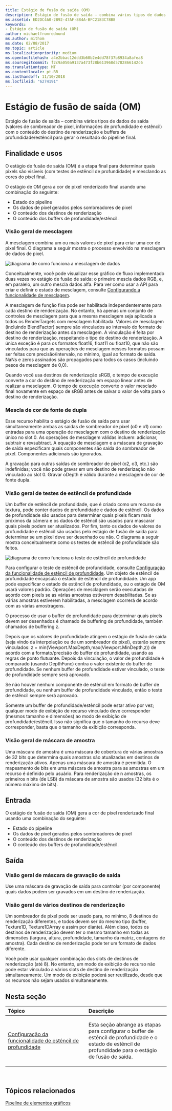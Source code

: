 ```yaml
---
title: Estágio de fusão de saída (OM)
description: Estágio de fusão de saída – combina vários tipos de dados de saída (valores de sombreador de pixel, informações de profundidade e estêncil) com o conteúdo do destino de renderização e buffers de profundidade/estêncil para gerar o resultado do pipeline final.
ms.assetid: ED2DC4A0-2B92-47AF-884A-BFC2183C78B8
keywords:
- Estágio de fusão de saída (OM)
author: michaelfromredmond
ms.author: mithom
ms.date: 02/08/2017
ms.topic: article
ms.localizationpriority: medium
ms.openlocfilehash: a4e2bbac12ddd3b60b2e4dd78f37b8934a8afea8
ms.sourcegitcommit: f2c9a050a9137a473f28b613968d5782866142c6
ms.translationtype: MT
ms.contentlocale: pt-BR
ms.lasthandoff: 11/10/2018
ms.locfileid: "6274191"
---
```

# <a name="output-merger-om-stage"></a>Estágio de fusão de saída (OM)


Estágio de fusão de saída – combina vários tipos de dados de saída (valores de sombreador de pixel, informações de profundidade e estêncil) com o conteúdo do destino de renderização e buffers de profundidade/estêncil para gerar o resultado do pipeline final.

## <a name="span-idpurpose-and-usesspanspan-idpurpose-and-usesspanspan-idpurpose-and-usesspanpurpose-and-uses"></a><span id="Purpose-and-uses"></span><span id="purpose-and-uses"></span><span id="PURPOSE-AND-USES"></span>Finalidade e usos


O estágio de fusão de saída (OM) é a etapa final para determinar quais pixels são visíveis (com testes de estêncil de profundidade) e mesclando as cores do pixel final.

O estágio de OM gera a cor de pixel renderizado final usando uma combinação do seguinte:

-   Estado do pipeline
-   Os dados de pixel gerados pelos sombreadores de pixel
-   O conteúdo dos destinos de renderização
-   O conteúdo dos buffers de profundidade/estêncil.

### <a name="span-idblending-overviewspanspan-idblending-overviewspanspan-idblending-overviewspanblending-overview"></a><span id="Blending-overview"></span><span id="blending-overview"></span><span id="BLENDING-OVERVIEW"></span>Visão geral de mesclagem

A mesclagem combina um ou mais valores de pixel para criar uma cor de pixel final. O diagrama a seguir mostra o processo envolvido na mesclagem de dados de pixel.

![diagrama de como funciona a mesclagem de dados](images/d3d10-blend-state.png)

Conceitualmente, você pode visualizar esse gráfico de fluxo implementado duas vezes no estágio de fusão de saída: o primeiro mescla dados RGB, e, em paralelo, um outro mescla dados alfa. Para ver como usar a API para criar e definir o estado de mesclagem, consulte [Configurando a funcionalidade de mesclagem](https://msdn.microsoft.com/library/windows/desktop/bb205072).

A mesclagem de função fixa pode ser habilitada independentemente para cada destino de renderização. No entanto, há apenas um conjunto de controles de mesclagem para que a mesma mesclagem seja aplicada a todos os RenderTargets com mesclagem habilitada. Valores de mesclagem (incluindo BlendFactor) sempre são vinculados ao intervalo do formato de destino de renderização antes da mesclagem. A vinculação é feita por destino de renderização, respeitando o tipo de destino de renderização. A única exceção é para os formatos float16, float11 ou float10, que não são vinculados para que as operações de mesclagem nesses formatos possam ser feitas com precisão/intervalo, no mínimo, igual ao formato de saída. NaNs e zeros assinados são propagados para todos os casos (incluindo pesos de mesclagem de 0,0).

Quando você usa destinos de renderização sRGB, o tempo de execução converte a cor do destino de renderização em espaço linear antes de realizar a mesclagem. O tempo de execução converte o valor mesclado final novamente em espaço de sRGB antes de salvar o valor de volta para o destino de renderização.

### <a name="span-iddual-source-color-blendingspanspan-iddual-source-color-blendingspanspan-iddual-source-color-blendingspandual-source-color-blending"></a><span id="Dual-source-color-blending"></span><span id="dual-source-color-blending"></span><span id="DUAL-SOURCE-COLOR-BLENDING"></span>Mescla de cor de fonte de dupla

Esse recurso habilita o estágio de fusão de saída para usar simultaneamente ambas as saídas de sombreador de pixel (o0 e o1) como entradas para uma operação de mesclagem com o destino de renderização único no slot 0. As operações de mesclagem válidas incluem: adicionar, subtrair e revsubtract. A equação de mesclagem e a máscara de gravação de saída especificam quais componentes são saída do sombreador de pixel. Componentes adicionais são ignorados.

A gravação para outras saídas de sombreador de pixel (o2, o3, etc.) são indefinidas; você não pode gravar em um destino de renderização não vinculado ao slot 0. Gravar oDepth é válido durante a mesclagem de cor de fonte dupla.

### <a name="span-iddepth-stencil-testspanspan-iddepth-stencil-testspanspan-iddepth-stencil-testspandepth-stencil-testing-overview"></a><span id="Depth-Stencil-Test"></span><span id="depth-stencil-test"></span><span id="DEPTH-STENCIL-TEST"></span>Visão geral de testes de estêncil de profundidade

Um buffer de estêncil de profundidade, que é criado como um recurso de textura, pode conter dados de profundidade e dados de estêncil. Os dados de profundidade são usados para determinar quais pixels ficam mais próximos da câmera e os dados de estêncil são usados para mascarar quais pixels podem ser atualizados. Por fim, tanto os dados de valores de profundidade e estêncil são usados pelo estágio de fusão de saída para determinar se um pixel deve ser desenhado ou não. O diagrama a seguir mostra conceitualmente como os testes de estêncil de profundidade são feitos.

![diagrama de como funciona o teste de estêncil de profundidade](images/d3d10-depth-stencil-test.png)

Para configurar o teste de estêncil de profundidade, consulte [Configuração da funcionalidade de estêncil de profundidade](configuring-depth-stencil-functionality.md). Um objeto de estêncil de profundidade encapsula o estado de estêncil de profundidade. Um app pode especificar o estado de estêncil de profundidade, ou o estágio de OM usará valores padrão. Operações de mesclagem serão executadas de acordo com pixels se as várias amostras estiverem desabilitadas. Se as várias amostras estiverem habilitadas, a mesclagem ocorrerá de acordo com as várias amostragens.

O processo de usar o buffer de profundidade para determinar quais pixels devem ser desenhados é chamado de buffering de profundidade, também chamados de buffering z.

Depois que os valores de profundidade atingem o estágio de fusão de saída (seja vindo da interpolação ou de um sombreador de pixel), estarão sempre vinculados: z = min(Viewport.MaxDepth,max(Viewport.MinDepth,z)) de acordo com a formato/precisão do buffer de profundidade, usando as regras de ponto flutuante. Depois da vinculação, o valor de profundidade é comparado (usando DepthFunc) contra o valor existente do buffer de profundidade. Se nenhum buffer de profundidade estiver vinculado, o teste de profundidade sempre será aprovado.

Se não houver nenhum componente de estêncil em formato de buffer de profundidade, ou nenhum buffer de profundidade vinculado, então o teste de estêncil sempre será aprovado.

Somente um buffer de profundidade/estêncil pode estar ativo por vez; qualquer modo de exibição de recurso vinculado deve corresponder (mesmos tamanho e dimensões) ao modo de exibição de profundidade/estêncil. Isso não significa que o tamanho do recurso deve corresponder, basta que o tamanho da exibição corresponda.

### <a name="span-idsample-maskspanspan-idsample-maskspanspan-idsample-maskspansample-mask-overview"></a><span id="Sample-Mask"></span><span id="sample-mask"></span><span id="SAMPLE-MASK"></span>Visão geral de máscara de amostra

Uma máscara de amostra é uma máscara de cobertura de várias amostras de 32 bits que determina quais amostras são atualizadas em destinos de renderização ativos. Apenas uma máscara de amostra é permitida. O mapeamento de bits em uma máscara de amostra para as amostras em um recurso é definido pelo usuário. Para renderização de n amostras, os primeiros n bits (de LSB) da máscara de amostra são usados (32 bits é o número máximo de bits).

## <a name="span-idinputspanspan-idinputspanspan-idinputspaninput"></a><span id="Input"></span><span id="input"></span><span id="INPUT"></span>Entrada


O estágio de fusão de saída (OM) gera a cor de pixel renderizado final usando uma combinação do seguinte:

-   Estado do pipeline
-   Os dados de pixel gerados pelos sombreadores de pixel
-   O conteúdo dos destinos de renderização
-   O conteúdo dos buffers de profundidade/estêncil.

## <a name="span-idoutputspanspan-idoutputspanspan-idoutputspanoutput"></a><span id="Output"></span><span id="output"></span><span id="OUTPUT"></span>Saída


### <a name="span-idoutput-write-mask-overviewspanspan-idoutput-write-mask-overviewspanspan-idoutput-write-mask-overviewspanoutput-write-mask-overview"></a><span id="Output-write-mask-overview"></span><span id="output-write-mask-overview"></span><span id="OUTPUT-WRITE-MASK-OVERVIEW"></span>Visão geral de máscara de gravação de saída

Use uma máscara de gravação de saída para controlar (por componente) quais dados podem ser gravados em um destino de renderização.

### <a name="span-idmultiple-render-targets-overviewspanspan-idmultiple-render-targets-overviewspanspan-idmultiple-render-targets-overviewspanmultiple-render-targets-overview"></a><span id="Multiple-render-targets-overview"></span><span id="multiple-render-targets-overview"></span><span id="MULTIPLE-RENDER-TARGETS-OVERVIEW"></span>Visão geral de vários destinos de renderização

Um sombreador de pixel pode ser usado para, no mínimo, 8 destinos de renderização diferentes, e todos devem ser do mesmo tipo (buffer, Texture1D, Texture1DArray e assim por diante). Além disso, todos os destinos de renderização devem ter o mesmo tamanho em todas as dimensões (largura, altura, profundidade, tamanho da matriz, contagens de amostra). Cada destino de renderização pode ter um formato de dados diferente.

Você pode usar qualquer combinação dos slots de destinos de renderização (até 8). No entanto, um modo de exibição de recurso não pode estar vinculado a vários slots de destino de renderização simultaneamente. Um modo de exibição poderá ser reutilizado, desde que os recursos não sejam usados simultaneamente.

## <a name="span-idin-this-sectionspanin-this-section"></a><span id="in-this-section"></span>Nesta seção


<table>
<colgroup>
<col width="50%" />
<col width="50%" />
</colgroup>
<thead>
<tr class="header">
<th align="left">Tópico</th>
<th align="left">Descrição</th>
</tr>
</thead>
<tbody>
<tr class="odd">
<td align="left"><p><a href="configuring-depth-stencil-functionality.md">Configuração da funcionalidade de estêncil de profundidade</a></p></td>
<td align="left"><p>Esta seção abrange as etapas para configurar o buffer de estêncil de profundidade e o estado de estêncil de profundidade para o estágio de fusão de saída.</p></td>
</tr>
</tbody>
</table>

 

## <a name="span-idrelated-topicsspanrelated-topics"></a><span id="related-topics"></span>Tópicos relacionados


[Pipeline de elementos gráficos](graphics-pipeline.md)

 

 




